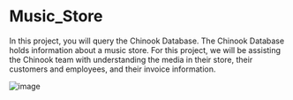 # Music_Store
In this project, you will query the Chinook Database. The Chinook Database holds information about a music store. For this project, we will be assisting the Chinook team with understanding the media in their store, their customers and employees, and their invoice information.

![image](https://user-images.githubusercontent.com/89305678/160301232-351aa5e3-07d1-40a1-9446-da06cab4d312.png)

